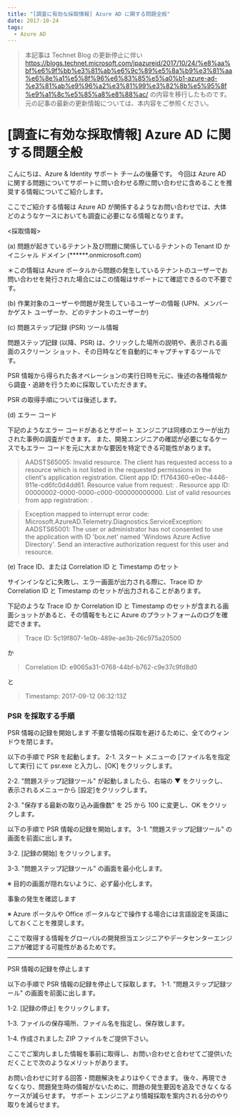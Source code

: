 ```yaml
---
title: "[調査に有効な採取情報] Azure AD に関する問題全般"
date: 2017-10-24
tags:
  - Azure AD
---
```


> 本記事は Technet Blog の更新停止に伴い https://blogs.technet.microsoft.com/jpazureid/2017/10/24/%e8%aa%bf%e6%9f%bb%e3%81%ab%e6%9c%89%e5%8a%b9%e3%81%aa%e6%8e%a1%e5%8f%96%e6%83%85%e5%a0%b1-azure-ad-%e3%81%ab%e9%96%a2%e3%81%99%e3%82%8b%e5%95%8f%e9%a1%8c%e5%85%a8%e8%88%ac/ の内容を移行したものです。
> 元の記事の最新の更新情報については、本内容をご参照ください。

# [調査に有効な採取情報] Azure AD に関する問題全般

こんにちは、Azure & Identity サポート チームの後藤です。
今回は Azure AD に関する問題についてサポートに問い合わせる際に問い合わせに含めることを推奨する情報についてご紹介します。

ここでご紹介する情報は Azure AD が関係するようなお問い合わせでは、大体どのようなケースにおいても調査に必要になる情報となります。

<採取情報>

(a) 問題が起きているテナント及び問題に関係しているテナントの Tenant ID かイニシャル ドメイン (******.onmicrosoft.com)

＊この情報は Azure ポータルから問題の発生しているテナントのユーザーでお問い合わせを発行された場合にはこの情報はサポートにて確認できるので不要です。

(b) 作業対象のユーザーや問題が発生しているユーザーの情報 (UPN、メンバーかゲスト ユーザーか、どのテナントのユーザーか)

(c) 問題ステップ記録 (PSR) ツール情報

問題ステップ記録 (以降、PSR) は、クリックした場所の説明や、表示される画面のスクリーン ショット、その日時などを自動的にキャプチャするツールです。

PSR 情報から得られた各オペレーションの実行日時を元に、後述の各種情報から調査・追跡を行うために採取していただきます。

PSR の取得手順については後述します。

(d) エラー コード

下記のようなエラー コードがあるとサポート エンジニアは同様のエラーが出力された事例の調査ができます。
また、開発エンジニアの確認が必要になるケースでもエラー コードを元に大まかな要因を特定できる可能性があります。

> AADSTS65005: Invalid resource. The client has requested access to a resource which is not listed in the requested permissions in the client's application registration. Client app ID: f1764360-e0ec-4446-911e-cd6fc0d4dd61. Resource value from request: . Resource app ID: 00000002-0000-0000-c000-000000000000. List of valid resources from app registration: .

> Exception mapped to interrupt error code: Microsoft.AzureAD.Telemetry.Diagnostics.ServiceException: AADSTS65001: The user or administrator has not consented to use the application with ID 'box.net' named 'Windows Azure Active Directory'. Send an interactive authorization request for this user and resource.

(e) Trace ID、または Correlation ID と Timestamp のセット

サインインなどに失敗し、エラー画面が出力される際に、Trace ID か Correlation ID と Timestamp のセットが出力されることがあります。

下記のような Trace ID か Correlation ID と Timestamp のセットが含まれる画面ショットがあると、その情報をもとに Azure のプラットフォームのログを確認できます。

> Trace ID: 5c19f807-1e0b-489e-ae3b-26c975a20500

か

> Correlation ID: e9065a31-0768-44bf-b762-c9e37c9fd8d0

と

> Timestamp: 2017-09-12 06:32:13Z

### PSR を採取する手順

PSR 情報の記録を開始します
不要な情報の採取を避けるために、全てのウィンドウを閉じます。

以下の手順で PSR を起動します。
 2-1. スタート メニューの [ファイル名を指定して実行] にて psr.exe と入力し、[OK] をクリックします。

 2-2. "問題ステップ記録ツール" が起動しましたら、右端の ▼ をクリックし、表示されるメニューから [設定]をクリックします。

 2-3. "保存する最新の取り込み画像数" を 25 から 100 に変更し、OK をクリックします。

以下の手順で PSR 情報の記録を開始します。
 3-1. "問題ステップ記録ツール" の画面を前面に出します。

 3-2. [記録の開始] をクリックします。

 3-3. "問題ステップ記録ツール" の画面を最小化します。

  ※ 目的の画面が隠れないように、必ず最小化します。

事象の発生を確認します

  ※ Azure ポータルや Office ポータルなどで操作する場合には言語設定を英語にしておくことを推奨します。

  ここで取得する情報をグローバルの開発担当エンジニアやデータセンターエンジニアが確認する可能性があるためです。

---

PSR 情報の記録を停止します

以下の手順で PSR 情報の記録を停止して採取します。
 1-1. "問題ステップ記録ツール" の画面を前面に出します。

 1-2. [記録の停止] をクリックします。

 1-3. ファイルの保存場所、ファイル名を指定し、保存致します。

 1-4. 作成されました ZIP ファイルをご提供下さい。

ここでご案内しました情報を事前に取得し、お問い合わせと合わせてご提供いただくことで次のようなメリットがあります。

お問い合わせに対する回答・問題解決をよりはやくできます。
後々、再現できなくなり、問題発生時の情報がないために、問題の発生要因を追及できなくなるケースが減らせます。
サポート エンジニアより情報採取を案内される分のやり取りを減らせます。

